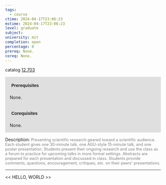 ```yaml
---
tags:
  - course
ctime: 2024-04-17T23:06:23
mstime: 2024-04-17T23:06:23
level: graduate
subject: 
university: mit
completion: open
percentage: 0
prereq: None.
coreq: None.
---
```


catalog [12.703](http://student.mit.edu/catalog/m12c.html#12.703)

<span style="display: block; padding: 15px; background-color: rgb(100, 100, 100, 0.2);"><font id="m_prereq820_0" style="display: block; font-family: Arial, sans-serif; font-weight: bold; padding: 5px">Prerequisites</font><br><span id="prereq820_0">None.</span></span>
<span style="display: block; padding: 15px; background-color: rgb(100, 100, 100, 0.2);"><font id="m_coreq820_0" style="display: block; font-family: Arial, sans-serif; font-weight: bold; padding: 5px">Corequisites</font><br><span id="coreq820_0">None.</span></span>

<font style="">Description:</font>
<font style="color: grey; font-size: 0.8rem;">Presenting scientific research geared toward a scientific audience.  Each student gives one 30-minute talk, one AGU-style 15-minute talk, and one poster presentation.  Students present their ongoing research and use the class as a forum to practice for upcoming talks in more formal settings.  Abstracts are prepared for each presentation and discussed in class.  Students provide comments, questions, encouragement, critiques, etc. on their peers' presentations.</font>



---

<< HELLO, WORLD >>
